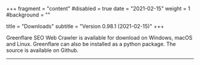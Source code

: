 +++
fragment = "content"
#disabled = true
date = "2021-02-15"
weight = 1
#background = ""

title = "Downloads"
subtitle = "Version 0.98.1 (2021-02-15)"
+++

Greenflare SEO Web Crawler is available for download on Windows, macOS and Linux. Greenflare can also be installed as a python package. The source is available on Github.

---